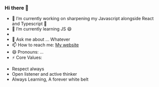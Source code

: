 ### Hi there 👋








- 🔭 I’m currently working on sharpening my Javascript alongside React and Typescript 💬 
- 🌱 I’m currently learning JS 😄
-
- 💬 Ask me about ... Whatever 
- 📫 How to reach me: [My website](https://www.sjsdevelopments.com)
- 😄 Pronouns: ...
- ⚡ Core Values: 
* Respect always
* Open listener and active thinker
* Always Learning, A forever white belt 

